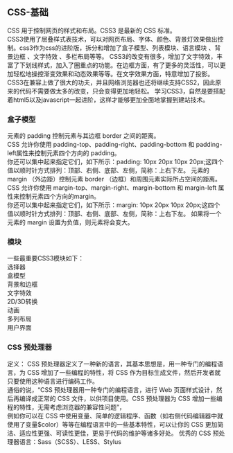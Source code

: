﻿## CSS-基础
CSS 用于控制网页的样式和布局。CSS3 是最新的 CSS 标准。  
CSS3使用了层叠样式表技术，可以对网页布局、字体、颜色、背景灯效果做出控制。css3作为css的进阶版，拆分和增加了盒子模型、列表模块、语言模块 、背景边框 、文字特效 、多栏布局等等。
CSS3的改变有很多，增加了文字特效，丰富了下划线样式，加入了圈重点的功能。在边框方面，有了更多的灵活性，可以更加轻松地操控渐变效果和动态效果等等。在文字效果方面，特意增加了投影。
CSS3在兼容上做了很大的功夫，并且网络浏览器也还将继续支持CSS2，因此原来的代码不需要做太多的改变，只会变得更加地轻松。
学习CSS3，自然是要搭配着html5以及javascript一起进阶，这样才能够更加全面地掌握到建站技术。  

### 盒子模型
元素的 padding 控制元素与其边框 border 之间的距离。		
	CSS 允许你使用 padding-top、padding-right、padding-bottom 和 padding-left属性来控制元素四个方向的 padding。	
		你还可以集中起来指定它们，如下所示：padding: 10px 20px 10px 20px;这四个值以顺时针方式排列：顶部、右侧、底部、左侧，简称：上右下左。
元素的 margin （外边距）控制元素 border （边框）和周围元素实际所占空间的距离。		
	CSS 允许你使用 margin-top、margin-right、margin-bottom 和 margin-left 属性来控制元素四个方向的margin。	
		你还可以集中起来指定它们，如下所示：margin: 10px 20px 10px 20px;这四个值以顺时针方式排列：顶部、右侧、底部、左侧，简称：上右下左。
	如果将一个元素的 margin 设置为负值，则元素将会变大。	

### 模块
一些最重要CSS3模块如下：  
选择器  
盒模型  
背景和边框  
文字特效  
2D/3D转换  
动画  
多列布局  
用户界面  

### CSS 预处理器		
定义：	
CSS 预处理器定义了一种新的语言，其基本思想是，用一种专门的编程语言，为 CSS 增加了一些编程的特性，将 CSS 作为目标生成文件，然后开发者就只要使用这种语言进行编码工作。	
通俗的说，“CSS 预处理器用一种专门的编程语言，进行 Web 页面样式设计，然后再编译成正常的 CSS 文件，以供项目使用。CSS 预处理器为 CSS 增加一些编程的特性，无需考虑浏览器的兼容性问题”，	
例如你可以在 CSS 中使用变量、简单的逻辑程序、函数（如右侧代码编辑器中就使用了变量$color）等等在编程语言中的一些基本特性，可以让你的 CSS 更加简洁、适应性更强、可读性更佳，更易于代码的维护等诸多好处。	
优秀的 CSS 预处理器语言：Sass（SCSS）、LESS、Stylus



